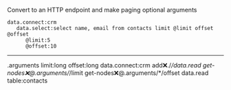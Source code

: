 Convert to an HTTP endpoint and make paging optional arguments

```hyperlambda
data.connect:crm
   data.select:select name, email from contacts limit @limit offset @offset
      @limit:5
      @offset:10
```
---
.arguments
   limit:long
   offset:long
data.connect:crm
   add:x:./*/data.read
      get-nodes:x:@.arguments/*/limit
      get-nodes:x:@.arguments/*/offset
   data.read
      table:contacts